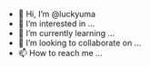 - 👋 Hi, I’m @luckyuma
- 👀 I’m interested in ...
- 🌱 I’m currently learning ...
- 💞️ I’m looking to collaborate on ...
- 📫 How to reach me ...

<!---
luckyuma/luckyuma is a ✨ special ✨ repository because its `README.md` (this file) appears on your GitHub profile.
You can click the Preview link to take a look at your changes.
--->
